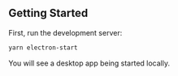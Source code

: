 ## Getting Started

First, run the development server:

```bash
yarn electron-start
```

You will see a desktop app being started locally.
